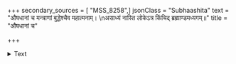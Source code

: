 +++
secondary_sources = [ "MSS_8258",]
jsonClass = "Subhaashita"
text = "औषधानां च मन्त्राणां बुद्धेश्चैव महात्मनाम्।  \nअसाध्यं नास्ति लोकेऽत्र किंचिद् ब्रह्माण्डमध्यगम्॥"
title = "औषधानां च"

+++

<details><summary>Text</summary>

औषधानां च मन्त्राणां बुद्धेश्चैव महात्मनाम्।  
असाध्यं नास्ति लोकेऽत्र किंचिद् ब्रह्माण्डमध्यगम्॥
</details>
